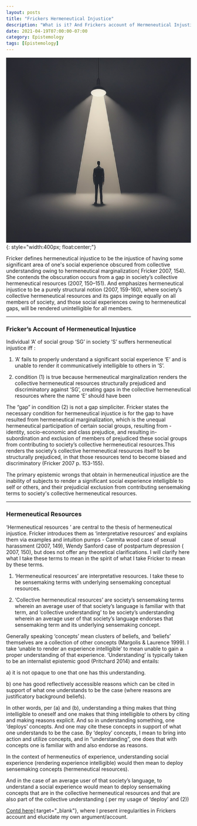 ```yaml
---
layout: posts
title: "Frickers Hermeneutical Injustice"
description: "What is it? And Frickers account of Hermeneutical Injustice"
date: 2021-04-19T07:00:00-07:00
category: Epistemology
tags: [Epistemology]
---
```

![TE image](/images/herm.jfif){: style="width:400px; float:center;"}

Fricker defines hermeneutical injustice to be the injustice of having some significant area of one's social experience obscured from collective understanding owing to hermeneutical marginalization( Fricker 2007, 154). 
She contends the obscuration occurs from a gap in society’s collective hermeneutical resources (2007, 150–151). And emphasizes hermeneutical injustice to be a purely structural notion (2007, 159-160), where society’s collective hermeneutical resources and its gaps impinge equally on all members of society, and those social experiences owing to hermeneutical gaps, will be rendered unintelligible for all members.

---

### Fricker’s Account of Hermeneutical Injustice 

Individual ‘A’ of social group ‘SG’ in society ‘S’ suffers hermeneutical injustice iff :

1) ‘A’ fails to properly understand a significant social experience ‘E’ and is unable to render it communicatively intelligible to others in ‘S’.

2) condition (1) is true because hermeneutical marginalization renders the collective hermeneutical resources structurally prejudiced and discriminatory against ‘SG’, creating gaps in the collective hermeneutical resources where the name ‘E’ should have been

The “gap” in condition (2) is not a gap simpliciter. Fricker states the necessary condition for hermeneutical injustice is for the gap to have resulted from hermeneutical marginalization, which is the unequal hermeneutical participation of certain social groups, resulting from - identity, socio-economic and class prejudice, and resulting in- subordination and exclusion of members of prejudiced these social groups from contributing to society’s collective hermeneutical resources.This renders the society’s collective hermeneutical resources itself to be structurally prejudiced, in that those resources tend to become biased and discriminatory  (Fricker 2007 p. 153-155).

The primary epistemic wrongs that obtain in hermeneutical injustice are the inability of subjects to render a significant social experience intelligible to self or others, and their prejudicial exclusion from contributing sensemaking terms to society's collective hermeneutical resources.

---

### Hermeneutical Resources

‘Hermeneutical resources ’ are central to the thesis of hermeneutical injustice. Fricker introduces them as ‘interpretative resources’ and explains them via examples and intuition pumps - Carmita wood case of sexual harassment (2007, 149), Wendy Sanford case of postpartum depression ( 2007, 150), but does not offer any theoretical clarifications. I will clarify here what I take these terms to mean in the spirit of what I take Fricker to mean by these terms.

1) ‘Hermeneutical resources’  are interpretative resources. I take these to be sensemaking terms with underlying sensemaking conceptual resources.
   
2) ‘Collective hermeneutical resources’ are society’s sensemaking terms wherein an average user of that society’s language is familiar with that term, and ‘collective understanding’ to be society’s understanding wherein an average user of that society’s language endorses that sensemaking term and its underlying sensemaking concept.

Generally speaking ‘concepts’ mean clusters of beliefs, and ‘beliefs’ themselves are a collection of other concepts (Margolis & Laurence 1999). I take ‘unable to render an experience intelligible’ to mean unable to gain a proper understanding of that experience. ‘Understanding’ is typically taken to be an internalist epistemic good (Pritchard 2014) and entails:

a) it is not opaque to one that one has this understanding.

b) one has good reflectively accessible reasons which can be cited in support of what one understands to be the case (where reasons are justificatory background beliefs).

In other words, per (a) and (b), understanding a thing makes that thing intelligible to oneself and one makes that thing intelligible to others by citing and making reasons explicit. And so in understanding something,  one ‘deploys’ concepts. And one may cite these concepts in support of what one understands to be the case. By ‘deploy’ concepts, I mean to bring into action and utilize concepts, and in “understanding”, one does that with concepts one is familiar with and also endorse as reasons.

In the context of hermeneutics of experience, understanding social experience (rendering experience intelligible) would then mean to deploy sensemaking concepts (hermeneutical resources). 

And in the case of an average user of that society’s language, to understand a social experience would mean to deploy sensemaking concepts that are in the collective hermeneutical resources and that are also part of the collective understanding ( per my usage of ‘deploy’ and (2))

 [Contd here](https://perrin-ay.github.io/epistemology/2021/05/15/Hermeneutical-Injustice-More-than-gaps-in-our-collective-understanding.html){:target="_blank"}, where I present irregularities in Frickers account and elucidate my own argument/account.
